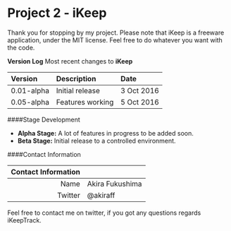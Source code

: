 Project 2 - iKeep
=================

Thank you for stopping by my project. Please note that iKeep is a freeware application, under the MIT license. Feel free to do whatever you want with the code.

**Version Log**
Most recent changes to **iKeep**

| Version         | Description        | Date          |
| :-------------- | :----------------- | :------------ |
| 0.01-alpha      | Initial release    | 3 Oct 2016    |
| 0.05-alpha      | Features working   | 5 Oct 2016    |

####Stage Development
- **Alpha Stage:** A lot of features in progress to be added soon.
- **Beta Stage:** Initial release to a controlled environment.

####Contact Information

| Contact Information|                 |
| ------------------:| :-------------- |
| Name               | Akira Fukushima |
| Twitter            | @akiraff        |

Feel free to contact me on twitter, if you got any questions regards iKeepTrack.
